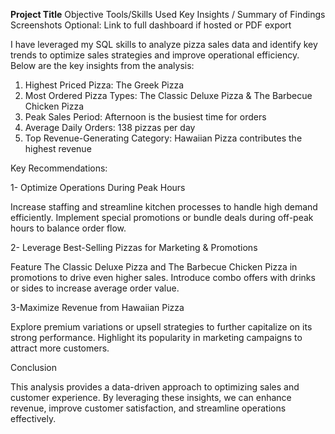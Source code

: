 **Project Title**
Objective
Tools/Skills Used
Key Insights / Summary of Findings
Screenshots
Optional: Link to full dashboard if hosted or PDF export












I have leveraged my SQL skills to analyze pizza sales data and identify key trends to optimize sales strategies and improve operational efficiency.
Below are the key insights from the analysis:           
1. Highest Priced Pizza: The Greek Pizza
2. Most Ordered Pizza Types: The Classic Deluxe Pizza & The Barbecue Chicken Pizza
3. Peak Sales Period: Afternoon is the busiest time for orders
4. Average Daily Orders: 138 pizzas per day
5. Top Revenue-Generating Category: Hawaiian Pizza contributes the highest revenue

Key Recommendations:
   
1- Optimize Operations During Peak Hours

Increase staffing and streamline kitchen processes to handle high demand efficiently.
Implement special promotions or bundle deals during off-peak hours to balance order flow.

2- Leverage Best-Selling Pizzas for Marketing & Promotions

Feature The Classic Deluxe Pizza and The Barbecue Chicken Pizza in promotions to drive even higher sales.
Introduce combo offers with drinks or sides to increase average order value.

3-Maximize Revenue from Hawaiian Pizza

Explore premium variations or upsell strategies to further capitalize on its strong performance.
Highlight its popularity in marketing campaigns to attract more customers.


Conclusion

This analysis provides a data-driven approach to optimizing sales and customer experience. By leveraging these insights, we can enhance revenue, improve customer satisfaction, and streamline operations effectively.
